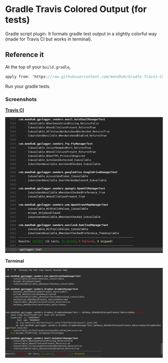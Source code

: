 # Gradle Travis Colored Output (for tests)
Gradle script plugin.  It formats gradle test output in a slightly colorful way (made for Travis CI but works in terminal).

## Reference it

At the top of your `build.gradle`,

```java
apply from: 'https://raw.githubusercontent.com/mendhak/Gradle-Travis-Colored-Output/master/ColoredOutput.gradle'
```

Run your gradle tests.  

### Screenshots

**[Travis CI](https://travis-ci.org/mendhak/gpslogger/builds/112735526)**

![travis](screenshot-travis.png)

**Terminal**

![screenshot](screenshot-terminal.png)
